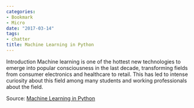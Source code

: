 ```yaml
---
categories:
- Bookmark
- Micro
date: "2017-03-14"
tags:
- chatter
title: Machine Learning in Python
---
```


Introduction Machine learning is one of the hottest new technologies to emerge into popular consciousness in the last decade, transforming fields from consumer electronics and healthcare to retail. This has led to intense curiosity about this field among many students and working professionals about the field.

Source: [Machine Learning in Python](https://www.springboard.com/learning-paths/machine-learning-python/)

[](https://www.springboard.com/learning-paths/machine-learning-python/)
